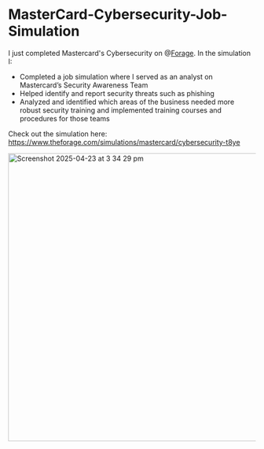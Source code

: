 # MasterCard-Cybersecurity-Job-Simulation

I just completed Mastercard's Cybersecurity on @[Forage](urn:li:organization:68514998). In the simulation I:

 * Completed a job simulation where I served as an analyst on Mastercard’s
   Security Awareness Team 
 * Helped identify and report security threats such as phishing 
 * Analyzed and identified which areas of the business needed more robust
   security training and implemented training courses and procedures for those
   teams

Check out the simulation here: https://www.theforage.com/simulations/mastercard/cybersecurity-t8ye

<img width="585" alt="Screenshot 2025-04-23 at 3 34 29 pm" src="https://github.com/user-attachments/assets/91a0324e-0143-48cc-b882-b3821c58b8a0" />
